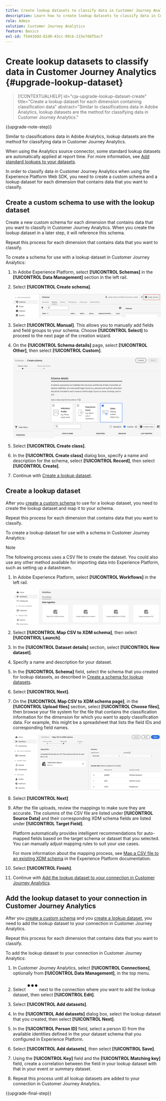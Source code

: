 ```yaml
---
title: Create lookup datasets to classify data in Customer Journey Analytics
description: Learn how to create lookup datasets to classify data in Customer Journey Analytics
role: Admin
solution: Customer Journey Analytics
feature: Basics
exl-id: f5443ddd-81d0-43cc-99cb-215e7ddf5acf
---
```

# Create lookup datasets to classify data in Customer Journey Analytics {#upgrade-lookup-dataset}

<!-- markdownlint-disable MD034 -->

>[!CONTEXTUALHELP]
>id="cja-upgrade-lookup-dataset-create"
>title="Create a lookup dataset for each dimension containing classification data"
>abstract="Similar to classifications data in Adobe Analytics, lookup datasets are the method for classifying data in Customer Journey Analytics."

<!-- markdownlint-enable MD034 -->

{{upgrade-note-step}}

Similar to classifications data in Adobe Analytics, lookup datasets are the method for classifying data in Customer Journey Analytics. 

When using the Analytics source connector, some standard lookup datasets are automatically applied at report time. For more information, see [Add standard lookups to your datasets](/help/connections/standard-lookups.md).

In order to classify data in Customer Journey Analytics when using the Experience Platform Web SDK, you need to create a custom schema and a lookup dataset for each dimension that contains data that you want to classify.

## Create a custom schema to use with the lookup dataset

Create a new custom schema for each dimension that contains data that you want to classify in Customer Journey Analytics. When you create the lookup dataset in a later step, it will reference this schema. 

Repeat this process for each dimension that contains data that you want to classify.

To create a schema for use with a lookup dataset in Customer Journey Analytics:

1. In Adobe Experience Platform, select **[!UICONTROL Schemas]** in the **[!UICONTROL Data Management]** section in the left rail.

1. Select **[!UICONTROL Create schema]**.

   ![Create schema button](assets/schema-create.png)

1. Select **[!UICONTROL Manual]**. This allows you to manually add fields and field groups to your schema. Choose **[!UICONTROL Select]** to proceed to the next page of the creation wizard.  

1. On the **[!UICONTROL Schema details]** page, select **[!UICONTROL Other]**, then select **[!UICONTROL Custom]**.

   ![Create custom](assets/schema-custom.png)

1. Select **[!UICONTROL Create class]**.

   <!-- add screenshot -->

1. In the **[!UICONTROL Create class]** dialog box, specify a name and description for the schema, select **[!UICONTROL Record]**, then select **[!UICONTROL Create]**.

1. Continue with [Create a lookup dataset](#create-a-lookup-dataset).

## Create a lookup dataset

After you [create a custom schema](#create-a-custom-schema-to-use-with-the-lookup-dataset) to use for a lookup dataset, you need to create the lookup dataset and map it to your schema.

Repeat this process for each dimension that contains data that you want to classify.

To create a lookup dataset for use with a schema in Customer Journey Analytics:

>[!NOTE]
>
>The following process uses a CSV file to create the dataset. You could also use any other method available for importing data into Experience Platform, such as setting up a datastream.

1. In Adobe Experience Platform, select **[!UICONTROL Workflows]** in the left rail. 

   ![Create custom](assets/lookup-dataset-workflows.png)

1. Select **[!UICONTROL Map CSV to XDM schema]**, then select **[!UICONTROL Launch]**.

1. In the **[!UICONTROL Dataset details]** section, select **[!UICONTROL New dataset]**.

1. Specify a name and description for your dataset.

1. In the **[!UICONTROL Schema]** field, select the schema that you created for lookup datasets, as described in [Create a schema for lookup datasets](#create-a-schema-for-lookup-datasets).

1. Select **[!UICONTROL Next]**.

1. On the **[!UICONTROL Map CSV to XDM schema page]**, in the **[!UICONTROL Upload files]** section, select **[!UICONTROL Choose files]**, then browse your file system for the file that contains the classification information for the dimension for which you want to apply classification data. For example, this might be a spreadsheet that lists the field IDs and corresponding field names. <!-- correct? How can I better explain what this file is?-->

   ![Map CSV file](assets/lookup-map-csv.png)

1. Select **[!UICONTROL Next]**

1. After the file uploads, review the mappings to make sure they are accurate. The columns of the CSV file are listed under **[!UICONTROL Source Data]** and their corresponding XDM schema fields are listed under **[!UICONTROL Target Field]**.

   Platform automatically provides intelligent recommendations for auto-mapped fields based on the target schema or dataset that you selected. You can manually adjust mapping rules to suit your use cases.

   For more information about the mapping process, see [Map a CSV file to an existing XDM schema](https://experienceleague.adobe.com/en/docs/experience-platform/ingestion/tutorials/map-csv/existing-schema) in the Experience Platform documentation.

1. Select **[!UICONTROL Finish]**.

1. Continue with [Add the lookup dataset to your connection in Customer Journey Analytics](#add-the-lookup-dataset-to-your-connection-in-customer-journey-analytics).

## Add the lookup dataset to your connection in Customer Journey Analytics 

After you [create a custom schema](#create-a-custom-schema-to-use-with-the-lookup-dataset) and you [create a lookup dataset](#create-a-lookup-dataset), you need to add the lookup dataset to your connection in Customer Journey Analytics.

Repeat this process for each dimension that contains data that you want to classify.

To add the lookup dataset to your connection in Customer Journey Analytics:

1. In Customer Journey Analytics,  select **[!UICONTROL Connections]**, optionally from **[!UICONTROL Data Management]**, in the top menu.

1. Select ![More icon](assets/More.svg) next to the connection where you want to add the lookup dataset, then select **[!UICONTROL Edit]**.

   <!-- add screenshot -->

1. Select **[!UICONTROL Add datasets]**.

1. In the **[!UICONTROL Add datasets]** dialog box, select the lookup dataset that you created, then select **[!UICONTROL Next]**. 

1. In the **[!UICONTROL Person ID]** field, select a person ID from the available identities defined in the your dataset schema that you configured in Experience Platform. <!-- fill out other fields? -->

1. Select **[!UICONTROL Add datasets]**, then select **[!UICONTROL Save]**.

   <!-- is there a step right in between here where you select the dataset -->

1. Using the **[!UICONTROL Key]** field and the **[!UICONTROL Matching key]** field, create a correlation between the field in your lookup dataset with that in your event or summary dataset. 

1. Repeat this process until all lookup datasets are added to your connection in Customer Journey Analytics.

{{upgrade-final-step}}

